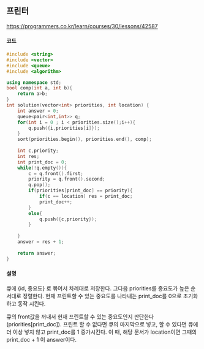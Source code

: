 ## 프린터

https://programmers.co.kr/learn/courses/30/lessons/42587

#### **코드**

```c++
#include <string>
#include <vector>
#include <queue>
#include <algorithm>

using namespace std;
bool comp(int a, int b){
    return a>b;
}
int solution(vector<int> priorities, int location) {
    int answer = 0;
    queue<pair<int,int>> q; 
    for(int i = 0 ; i < priorities.size();i++){
        q.push({i,priorities[i]});
    }
    sort(priorities.begin(), priorities.end(), comp);
    
    int c,priority;
    int res;
    int print_doc = 0;
    while(!q.empty()){
        c = q.front().first;
        priority = q.front().second;
        q.pop();
        if(priorities[print_doc] == priority){
            if(c == location) res = print_doc;
            print_doc++;
        }
        else{
            q.push({c,priority});
        }
        
    }
    answer = res + 1;
    
    return answer;
}
```

#### 설명

큐에 {id, 중요도} 로 묶어서 차례대로 저장한다. 그다음 priorities를 중요도가 높은 순서대로 정렬한다. 현재 프린트할 수 있는 중요도를 나타내는 print_doc를 0으로 초기화하고 동작 시킨다.

큐의 front값을 꺼내서 현재 프린트할 수 있는 중요도인지 판단한다(priorities[print_doc]). 프린트 할 수 없다면 큐의 마지막으로 넣고, 할 수 있다면 큐에 더 이상 넣지 않고 print_doc를 1 증가시킨다. 이 때, 해당 문서가 location이면 그때의 print_doc + 1 이 answer이다. 